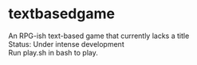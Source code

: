 # textbasedgame
An RPG-ish text-based game that currently lacks a title
<br>
Status: Under intense development
<br>
Run play.sh in bash to play.
